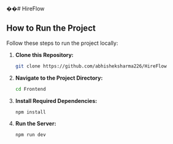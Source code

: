 ��#   H i r e F l o w 
 
## How to Run the Project

Follow these steps to run the project locally:

1. **Clone this Repository:**
   ```bash
   git clone https://github.com/abhisheksharma226/HireFlow

2. **Navigate to the Project Directory:**
   ```bash
   cd Frontend

3. **Install Required Dependencies:**
   ```bash
   npm install

4. **Run the Server:**
   ```bash
   npm run dev
